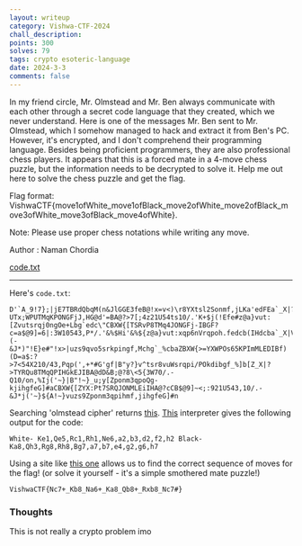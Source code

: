 ```yaml
---
layout: writeup
category: Vishwa-CTF-2024
chall_description:
points: 300
solves: 79
tags: crypto esoteric-language 
date: 2024-3-3
comments: false
---
```


In my friend circle, Mr. Olmstead and Mr. Ben always communicate with each other through a secret code language that they created, which we never understand. Here is one of the messages Mr. Ben sent to Mr. Olmstead, which I somehow managed to hack and extract it from Ben's PC. However, it's encrypted, and I don't comprehend their programming language. Besides being proficient programmers, they are also professional chess players. It appears that this is a forced mate in a 4-move chess puzzle, but the information needs to be decrypted to solve it. Help me out here to solve the chess puzzle and get the flag.  

Flag format: VishwaCTF{move1ofWhite_move1ofBlack_move2ofWhite_move2ofBlack_move3ofWhite_move3ofBlack_move4ofWhite}.  

Note: Please use proper chess notations while writing any move.  

Author : Naman Chordia  

[code.txt](https://github.com/Nightxade/ctf-writeups/blob/master/assets/CTFs/Vishwa-CTF-2024/code.txt)  

---

Here's `code.txt`:  

    D'`A_9!7};|jE7TBRdQbqM(n&JlGGE3feB@!x=v<)\r8YXtsl2Sonmf,jLKa'edFEa`_X|?UTx;WPUTMqKPONGFjJ,HG@d'=BA@?>7[;4z21U54ts10/.'K+$j(!Efe#z@a}vut:[Zvutsrqj0ngOe+Lbg`edc\"CBXW{[TSRvP8TMq4JONGFj-IBGF?c=a$@9]=6|:3W10543,P*/.'&%$Hi'&%${z@a}vut:xqp6nVrqpoh.fedcb(IHdcba`_X|V[ZYXWPOsMLKJINGkKJI+G@dDCBA#"8=6Z4z21U5ut,P0)(-&J*)"!E}e#"!x>|uzs9qvo5srkpingf,Mchg`_%cbaZBXW{>=YXWPOs65KPImMLEDIBf)(D=a$:?>7<54X210/43,Pqp(',+*#G'gf|B"y?}v^tsr8vuWsrqpi/POkdibgf_%]b[Z_X|?>TYRQu8TMqQPIHGkEJIBA@dD&B;@?8\<5{3W70/.-Q10/on,%Ij('~}|B"!~}_u;y[Zponm3qpoQg-kjihgfeG]#aCBXW{[ZYX:Pt7SRQJONMLEiIHA@?cCB$@9]~<;:921U543,10/.-&J*j('~}${A!~}vuzs9Zponm3qpihmf,jihgfeG]#n

Searching 'olmstead cipher' returns [this](https://en.wikipedia.org/wiki/Malbolge). [This](https://malbolge.doleczek.pl/) interpreter gives the following output for the code:  

    White- Ke1,Qe5,Rc1,Rh1,Ne6,a2,b3,d2,f2,h2 Black- Ka8,Qh3,Rg8,Rh8,Bg7,a7,b7,e4,g2,g6,h7

Using a site like [this one](https://nextchessmove.com/) allows us to find the correct sequence of moves for the flag! (or solve it yourself - it's a simple smothered mate puzzle!)  

    VishwaCTF{Nc7+_Kb8_Na6+_Ka8_Qb8+_Rxb8_Nc7#}

### Thoughts
This is not really a crypto problem imo  